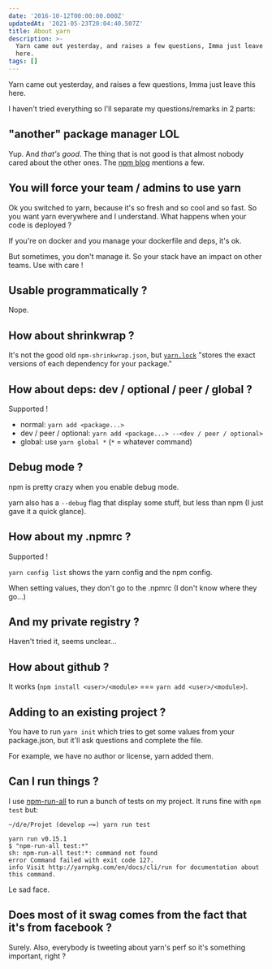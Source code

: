 ```yaml
---
date: '2016-10-12T00:00:00.000Z'
updatedAt: '2021-05-23T20:04:40.507Z'
title: About yarn
description: >-
  Yarn came out yesterday, and raises a few questions, Imma just leave this
  here.
tags: []
---
```

Yarn came out yesterday, and raises a few questions, Imma just leave this here.

I haven't tried everything so I'll separate my questions/remarks in 2 parts:

## "another" package manager LOL

Yup. And *that's good*. The thing that is not good is that almost nobody cared about the other ones. The [npm blog](http://blog.npmjs.org/post/151660845210/hello-yarn) mentions a few. 

## You will force your team / admins to use yarn

Ok you switched to yarn, because it's so fresh and so cool and so fast. So you want yarn everywhere and I understand. What happens when your code is deployed ?

If you're on docker and you manage your dockerfile and deps, it's ok.

But sometimes, you don't manage it. So your stack have an impact on other teams. Use with care !

## Usable programmatically ?

Nope.

## How about shrinkwrap ?

It's not the good old `npm-shrinkwrap.json`, but [`yarn.lock`](https://yarnpkg.com/en/docs/version-control) "stores the exact versions of each dependency for your package."

## How about deps: dev / optional / peer / global ?

Supported !

- normal: `yarn add <package...>`
- dev / peer / optional: `yarn add <package...> --<dev / peer / optional>`
- global: use `yarn global *` (`*` = whatever command)

## Debug mode ?

npm is pretty crazy when you enable debug mode.

yarn also has a `--debug` flag that display some stuff, but less than npm (I just gave it a quick glance).

## How about my .npmrc ?

Supported !

`yarn config list` shows the yarn config and the npm config.

When setting values, they don't go to the .npmrc (I don't know where they go...)

## And my private registry ?

Haven't tried it, seems unclear...

## How about github ?

It works (`npm install <user>/<module>` === `yarn add <user>/<module>`).

## Adding to an existing project ?

You have to run `yarn init` which tries to get some values from your package.json, but it'll ask questions and complete the file.

For example, we have no author or license, yarn added them.

## Can I run things ?

I use [npm-run-all](https://www.npmjs.com/package/npm-run-all) to run a bunch of tests on my project. It runs fine with `npm test` but:

```shell
~/d/e/Projet (develop ↩=) yarn run test                                                  

yarn run v0.15.1
$ "npm-run-all test:*" 
sh: npm-run-all test:*: command not found
error Command failed with exit code 127.
info Visit http://yarnpkg.com/en/docs/cli/run for documentation about this command.
```

Le sad face.

## Does most of it swag comes from the fact that it's from facebook ?

Surely. Also, everybody is tweeting about yarn's perf so it's something important, right ?
